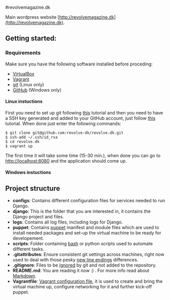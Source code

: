 #revolvemagazine.dk

Main wordpress website [http://revolvemagazine.dk](http://revolvemagazine.dk).

## Getting started:

### Requirements
Make sure you have the following software installed before proceding:

* [VirtualBox](https://www.virtualbox.org/)
* [Vagrant](http://www.vagrantup.com/)
* [git](http://git-scm.com/) (Linux only)
* [GitHub](http://windows.github.com/) (Windows only)

#### Linux instuctions
First you need to set up git following [this](https://help.github.com/articles/set-up-git#platform-linux) tutorial and then you need to have a SSH key generated and added to your GitHub account, just follow [this](https://help.github.com/articles/generating-ssh-keys#platform-linux) tutorial.
When done just enter the following commands:

    $ git clone git@github.com:revolve-dk/revolve.dk.git
    $ ssh-add ~/.ssh/id_rsa
    $ cd revolve.dk
    $ vagrant up

The first time it will take some time (15-30 min.), when done you can go to [http://localhost:8080](http://localhost:8080) and the application should come up.

#### Windows instuctions


## Project structure

* __configs__: Contains different configuration files for services needed to run Django.
* __django__: This is the folder that you are interested in, it contains the Django project and files.
* __logs__: Contains all log files, including logs for Django.
* __puppet__: Contains [puppet](http://puppetlabs.com/) manifest and module files which are used to install needed packages and set-up the virtual machine to be ready for developement.
* __scripts__: Folder containing [bash](http://stackoverflow.com/questions/2872041/is-there-any-use-for-bash-scripting-anymore) or python scripts used to automate different tasks.
* __.gitattributes__: Ensure consistent git settings across machines, right now used to deal with those pesky [new line endings](http://en.wikipedia.org/wiki/Newline#Representations) differences.
* __.gitignore__: Files to be [ignored](https://help.github.com/articles/ignoring-files) by git and not added to the repository.
* __README.md__: You are reading it now :) . For more info read about [Markdown](http://en.wikipedia.org/wiki/Markdown).
* __Vagrantfile__: [Vagrant configuration file](http://docs.vagrantup.com/v2/vagrantfile/), it is used to create and bring the virtual machine up, configure networking for it and further kick-off puppet.

